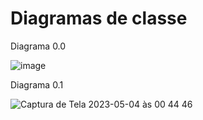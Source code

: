 # Diagramas de classe
Diagrama 0.0

![image](https://user-images.githubusercontent.com/56696159/236084332-0b8a4311-0816-4192-8bdb-d25c76673a5f.png)

Diagrama 0.1


![Captura de Tela 2023-05-04 às 00 44 46](https://user-images.githubusercontent.com/56696159/236108321-cf64ffd2-09be-4386-ac5a-efe7a02d48cf.png)
